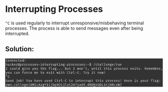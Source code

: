 # Interrupting Processes

`^C` is used regularly to interrupt unresponsive/misbehaving terminal processes. The process is able to send messages even after being interrupted.


## Solution:

![solution](03_Interrupting_Processes.png)
